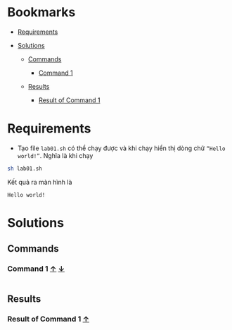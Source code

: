 <a name="bookmarks"/>

# Bookmarks

- [Requirements](#requirements)

- [Solutions](#solutions)

	- [Commands](#commands)
		- [Command 1](#command-1)

	- [Results](#results)
		- [Result of Command 1](#result-1)

<a name="requirements"/>

# Requirements

- Tạo file `lab01.sh` có thể chạy được và khi chạy hiển thị dòng chữ `“Hello world!”`. Nghĩa là khi chạy

```sh
sh lab01.sh
```

Kết quả ra màn hình là

```
Hello world!
```


<a name="solutions"/>

# Solutions 

<a name="commands"/>

## Commands

<a name="command-1"/>

### Command 1 [↑](#bookmarks) [↓](#result-1)

```sh

```

<a name="results"/>

## Results

<a name="result-1"/>

### Result of Command 1 [↑](#command-1)

```sh

```

